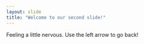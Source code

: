 ```yaml
---
layout: slide
title: "Welcome to our second slide!"
---
```

Feeling a little nervous.
Use the left arrow to go back!
